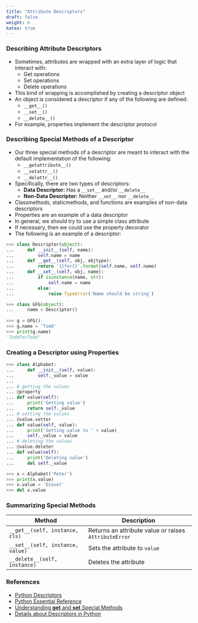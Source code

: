 ```yaml
---
title: "Attribute Descriptors"
draft: false
weight: 6
katex: true
---
```


### Describing Attribute Descriptors
-  Sometimes, attributes are wrapped with an extra layer of logic that interact with:
	- Get operations
	- Set operations
	- Delete operations
- This kind of wrapping is accomplished by creating a descriptor object
- An object is considered a descriptor if any of the following are defined:
	- `__get__()`
	- `__set__()`
	- `__delete__()`
- For example, properties implement the descriptor protocol

### Describing Special Methods of a Descriptor
- Our three special methods of a descriptor are meant to interact with the default implementation of the following:
	- `__getattribute__()`
	- `__setattr__()`
	- `__delattr__()`
- Specifically, there are two types of descriptors:
	- **Data Descriptor:** Has a `__set__` and/or `__delete__`
	- **Non-Data Descriptor:** Neither `__set__` nor `__delete__`
- Classmethods, staticmethods, and functions are examples of non-data descriptors
- Properties are an example of a data descriptor
- In general, we should try to use a simple class attribute
- If necessary, then we could use the property decorator
- The following is an example of a descriptor:

```python
>>> class Descriptor(object):
...     def __init__(self, name):
...         self.name = name
...     def __get__(self, obj, objtype):
...         return '{}for{}'.format(self.name, self.name)
...     def __set__(self, obj, name):
...         if isinstance(name, str):
...             self.name = name
...         else:
...             raise TypeError('Name should be string')

>>> class GFG(object):
...     name = Descriptor() 
    
>>> g = GFG()
>>> g.name = 'Todd'
>>> print(g.name)
'ToddforTodd'
```

### Creating a Descriptor using Properties

```python
>>> class Alphabet:
...     def __init__(self, value):
...         self._value = value
...
... # getting the values
... @property
... def value(self):
...     print('Getting value')
...     return self._value
... # setting the values
... @value.setter
... def value(self, value):
...     print('Setting value to ' + value)
...     self._value = value
... # deleting the values
... @value.deleter
... def value(self):
...     print('Deleting value')
...     del self._value

>>> x = Alphabet('Peter')
>>> print(x.value)
>>> x.value = 'Diesel'
>>> del x.value
```

### Summarizing Special Methods

| Method                           | Description                                           |
| -------------------------------- | ----------------------------------------------------- |
| `__get__(self, instance, cls)`   | Returns an attribute value or raises `AttributeError` |
| `__set__(self, instance, value)` | Sets the attribute to `value`                         |
| `__delete__(self, instance)`     | Deletes the attribute                                 |

### References
- [Python Descriptors](https://realpython.com/python-descriptors/)
- [Python Essential Reference](http://index-of.co.uk/Python/Python%20Essential%20Reference,%20Fourth%20Edition.pdf)
- [Understanding __get__ and __set__ Special Methods](https://stackoverflow.com/a/34554353/12777044)
- [Details about Descriptors in Python](https://www.geeksforgeeks.org/descriptor-in-python/)
